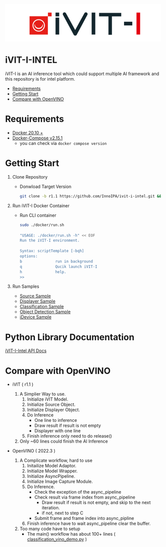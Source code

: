 ![COVER](assets/images/iVIT-I-Logo-B.png)

# iVIT-I-INTEL
iVIT-I is an AI inference tool which could support multiple AI framework and this repository is for intel platform.

* [Requirements](#requirements)
* [Getting Start](#getting-start)
* [Compare with OpenVINO](#compare-with-openvino)

# Requirements
* [Docker 20.10 + ](https://docs.docker.com/engine/install/ubuntu/)
* [Docker-Compose v2.15.1 ](https://docs.docker.com/compose/install/linux/#install-using-the-repository)
    * you can check via `docker compose version`

# Getting Start
1. Clone Repository
    
    * Donwload Target Version
        ```bash
        git clone -b r1.1 https://github.com/InnoIPA/ivit-i-intel.git && cd ivit-i-intel
        ```

2. Run iVIT-I Docker Container

    * Run CLI container
        ```bash
        sudo ./docker/run.sh

        "USAGE: ./docker/run.sh -h" << EOF
        Run the iVIT-I environment.

        Syntax: scriptTemplate [-bqh]
        options:
        b               run in background
        q               Qucik launch iVIT-I
        h               help.
        >>
        ```

3. Run Samples

    * [Source Sample](samples/classification_sample/README.md)
    * [Displayer Sample](samples/ivit_displayer_sample/README.md)
    * [Classification Sample](samples/classification_sample/README.md)
    * [Object Detection Sample](samples/object_detection_sample/README.md)
    * [iDevice Sample](samples/ivit_device_sample/README.md)

# Python Library Documentation
[iVIT-I-Intel API Docs](https://github.com/InnoIPA/ivit-i-intel.io)

# Compare with OpenVINO

* iVIT ( r1.1 )
    1. A Simplier Way to use.
        1. Initialize iVIT Model.
        2. Initialize Source Object.
        3. Initialize Displayer Object.
        4. Do Inference
            * One line to inference
            * Draw result if result is not empty
            * Displayer with one line
        5. Finish inference only need to do release()
    2. Only ~60 lines could finish the AI Inference

* OpenVINO ( 2022.3 )
    1. A Complicate workflow, hard to use
        1. Initailize Model Adaptor. 
        2. Initialize Model Wrapper.
        3. Initialize AsyncPipeline.
        4. Initialize Image Capture Module.
        5. Do Inference.
            * Check the exception of the async_pipeline
            * Check result via frame index from async_pipeline
                * Draw result if result is not empty, and skip to the next iteration.
                * if not, next to step C
            * Submit frame and frame index into async_pipline
        6. Finish inference have to wait async_pipeline clear the buffer.
    2. Too many code have to setup
        * The main() workflow has about 100+ lines ( [classification_vino_demo.py](./samples/classification_sample/classification_vino_demo.py) )
